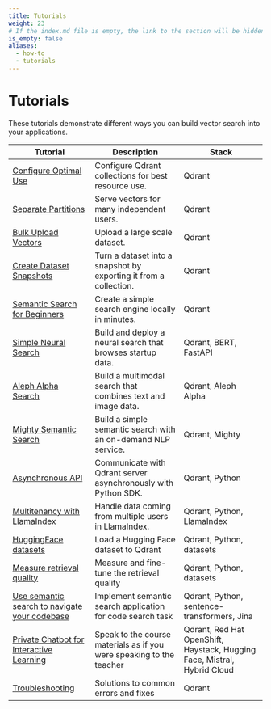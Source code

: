 ```yaml
---
title: Tutorials
weight: 23
# If the index.md file is empty, the link to the section will be hidden from the sidebar
is_empty: false
aliases:
  - how-to
  - tutorials
---
```


# Tutorials 

These tutorials demonstrate different ways you can build vector search into your applications. 

| Tutorial                                                                                            | Description                                                          | Stack                                                                    |   
|-----------------------------------------------------------------------------------------------------|----------------------------------------------------------------------|--------------------------------------------------------------------------|
| [Configure Optimal Use](../tutorials/optimize/)                                                     | Configure Qdrant collections for best resource use.                  | Qdrant                                                                   |  
| [Separate Partitions](../tutorials/multiple-partitions/)                                            | Serve vectors for many independent users.                            | Qdrant                                                                   |   
| [Bulk Upload Vectors](../tutorials/bulk-upload/)                                                    | Upload a large scale dataset.                                        | Qdrant                                                                   | 
| [Create Dataset Snapshots](../tutorials/create-snapshot/)                                           | Turn a dataset into a snapshot by exporting it from a collection.    | Qdrant                                                                   | 
| [Semantic Search for Beginners](../tutorials/search-beginners/)                                     | Create a simple search engine locally in minutes.                    | Qdrant                                                                   | 
| [Simple Neural Search](../tutorials/neural-search/)                                                 | Build and deploy a neural search that browses startup data.          | Qdrant, BERT, FastAPI                                                    | 
| [Aleph Alpha Search](../tutorials/aleph-alpha-search/)                                              | Build a multimodal search that combines text and image data.         | Qdrant, Aleph Alpha                                                      | 
| [Mighty Semantic Search](../tutorials/mighty/)                                                      | Build a simple semantic search with an on-demand NLP service.        | Qdrant, Mighty                                                           | 
| [Asynchronous API](../tutorials/async-api/)                                                         | Communicate with Qdrant server asynchronously with Python SDK.       | Qdrant, Python                                                           |
| [Multitenancy with LlamaIndex](../tutorials/llama-index-multitenancy/)                              | Handle data coming from multiple users in LlamaIndex.                | Qdrant, Python, LlamaIndex                                               |
| [HuggingFace datasets](../tutorials/huggingface-datasets/)                                          | Load a Hugging Face dataset to Qdrant                                | Qdrant, Python, datasets                                                 |
| [Measure retrieval quality](../tutorials/retrieval-quality/)                                        | Measure and fine-tune the retrieval quality                          | Qdrant, Python, datasets                                                 |
| [Use semantic search to navigate your codebase](../tutorials/code-search/)                          | Implement semantic search application for code search task           | Qdrant, Python, sentence-transformers, Jina                              |
| [Private Chatbot for Interactive Learning](../tutorials/student-rag-haystack-red-hat-openshift-hc/) | Speak to the course materials as if you were speaking to the teacher | Qdrant, Red Hat OpenShift, Haystack, Hugging Face, Mistral, Hybrid Cloud |
| [Troubleshooting](../tutorials/common-errors/)                                                      | Solutions to common errors and fixes                                 | Qdrant                                                                   |

